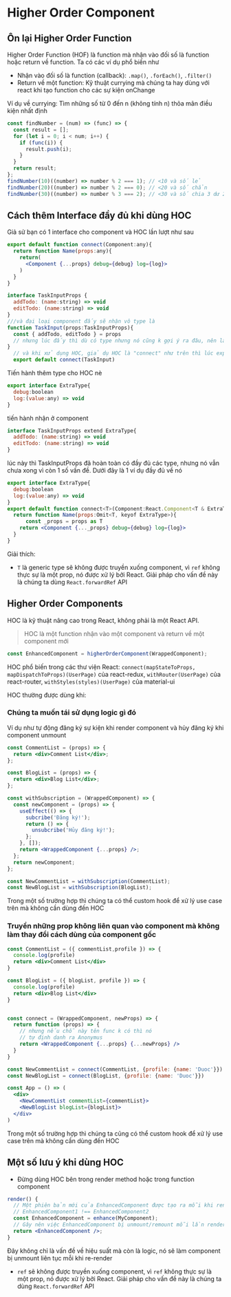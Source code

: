 # Higher Order Component

## Ôn lại Higher Order Function

Higher Order Function (HOF) là function mà nhận vào đối số là function hoặc return về function. Ta có các ví dụ phổ biến như

- Nhận vào đối số là function (callback): `.map()`, `.forEach()`, `.filter()`
- Return về một function: Kỹ thuật currying mà chúng ta hay dùng với react khi tạo function cho các sự kiện onChange

Ví dụ về currying: Tìm những số từ 0 đến n (không tính n) thõa mãn điều kiện nhất định

```js
const findNumber = (num) => (func) => {
  const result = [];
  for (let i = 0; i < num; i++) {
    if (func(i)) {
      result.push(i);
    }
  }
  return result;
};
findNumber(10)((number) => number % 2 === 1); // <10 và số lẻ
findNumber(20)((number) => number % 2 === 0); // <20 và số chẳn
findNumber(30)((number) => number % 3 === 2); // <30 và số chia 3 dư 2
```

## Cách thêm Interface đầy đủ khi dùng HOC

Giả sử bạn có 1 interface cho component và HOC lần lượt như sau

```jsx
export default function connect(Component:any){
  return function Name(props:any){
    return(
      <Component {...props} debug={debug} log={log}>
    )
  }
}
```

```jsx
interface TaskInputProps {
  addTodo: (name:string) => void
  editTodo: (name:string) => void
}
///và đại loại component đấy sẽ nhận vô type là
function TaskInput(props:TaskInputProps){
  const { addTodo, editTodo } = props
  // nhưng lúc đấy thì dù có type nhưng nó cũng k gợi ý ra đâu, nên là trong đó mình phải extra type
}
  // và khi xử dụng HOC, giả dụ HOC là "connect" như trên thì lúc export ra nó là
  export default connect(TaskInput)
```

Tiến hành thêm type cho HOC nè

```jsx
export interface ExtraType{
  debug:boolean
  log:(value:any) => void
}
```

tiến hành nhận ở component

```jsx
interface TaskInputProps extend ExtraType{
  addTodo: (name:string) => void
  editTodo: (name:string) => void
}
```

lúc này thì TaskInputProps đã hoàn toàn có đầy đủ các type, nhưng nó vẫn chưa xong vì còn 1 số vấn đề. Dưới đây là 1 ví dụ đầy đủ về nó

```jsx
export interface ExtraType{
  debug:boolean
  log:(value:any) => void
}
export default function connect<T>(Component:React.Component<T & ExtraType>){
  return function Name(props:Omit<T, keyof ExtraType>){
      const _props = props as T
    return <Component {..._props} debug={debug} log={log}>
  }
}
```

Giải thích:

- `T` là generic type sẽ không được truyền xuống component, vì `ref` không thực sự là một prop, nó được xử lý bởi React. Giải pháp cho vấn đề này là chúng ta dùng `React.forwardRef` API

## Higher Order Components

HOC là kỹ thuật nâng cao trong React, không phải là một React API.

> HOC là một function nhận vào một component và return về một component mới

```jsx
const EnhancedComponent = higherOrderComponent(WrappedComponent);
```

HOC phổ biến trong các thư viện React: `connect(mapStateToProps, mapDispatchToProps)(UserPage)` của react-redux, `withRouter(UserPage)` của react-router, `withStyles(styles)(UserPage)` của material-ui

HOC thường được dùng khi:

### Chúng ta muốn tái sử dụng logic gì đó

Ví dụ như tự động đăng ký sự kiện khi render component và hủy đăng ký khi component unmount

```jsx
const CommentList = (props) => {
  return <div>Comment List</div>;
};

const BlogList = (props) => {
  return <div>Blog List</div>;
};

const withSubscription = (WrappedComponent) => {
  const newComponent = (props) => {
    useEffect(() => {
      subcribe('Đăng ký!');
      return () => {
        unsubcribe('Hủy đăng ký!');
      };
    }, []);
    return <WrappedComponent {...props} />;
  };
  return newComponent;
};

const NewCommentList = withSubscription(CommentList);
const NewBlogList = withSubscription(BlogList);
```

Trong một số trường hợp thì chúng ta có thể custom hook để xử lý use case trên mà không cần dùng đến HOC

### Truyền những prop không liên quan vào component mà không làm thay đổi cách dùng của component gốc

```jsx
const CommentList = ({ commentList,profile }) => {
  console.log(profile)
  return <div>Comment List</div>
}

const BlogList = ({ blogList, profile }) => {
  console.log(profile)
  return <div>Blog List</div>
}


const connect = (WrappedComponent, newProps) => {
  return function (props) => {
    // nhưng nếu chỗ này tên func k có thì nó
    // tự định danh ra Anonymus
    return <WrappedComponent {...props} {...newProps} />
  }
}

const NewCommentList = connect(CommentList, {profile: {name: 'Duoc'}})
const NewBlogList = connect(BlogList, {profile: {name: 'Duoc'}})

const App = () => (
  <div>
    <NewCommentList commentList={commentList}>
    <NewBlogList blogList={blogList}>
  </div>
)
```

Trong một số trường hợp thì chúng ta cũng có thể custom hook để xử lý use case trên mà không cần dùng đến HOC

## Một số lưu ý khi dùng HOC

- Đừng dùng HOC bên trong render method hoặc trong function component

```jsx
render() {
  // Một phiên bản mới của EnhancedComponent được tạo ra mỗi khi render
  // EnhancedComponent1 !== EnhancedComponent2
  const EnhancedComponent = enhance(MyComponent);
  // Gây nên việc EnhancedComponent bị unmount/remount mỗi lần render!
  return <EnhancedComponent />;
}
```

Đây không chỉ là vấn đề về hiệu suất mà còn là logic, nó sẽ làm component bị unmount liên tục mỗi khi re-render

- `ref` sẽ không được truyền xuống component, vì `ref` không thực sự là một prop, nó được xử lý bởi React. Giải pháp cho vấn đề này là chúng ta dùng `React.forwardRef` API
